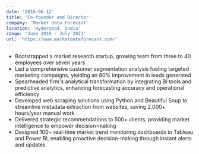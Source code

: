```yaml
---
date: '2016-06-12'
title: 'Co-founder and Director'
company: 'Market Data Forecast'
location: 'Hyderabad, India'
range: 'June 2016 - July 2023'
url: 'https://www.marketdataforecast.com/'
---
```


- Bootstrapped a market research startup, growing team from three to 40 employees over seven years
- Led a comprehensive customer segmentation analysis fueling targeted marketing campaigns, yielding an 80% improvement in leads generated
- Spearheaded firm's analytical transformation by integrating BI tools and predictive analytics, enhancing forecasting accuracy and operational efficiency
- Developed web scraping solutions using Python and Beautiful Soup to streamline metadata extraction from websites, saving 2,000+ hours/year manual work
- Delivered strategic recommendations to 500+ clients, providing market intelligence to empower decision-making
- Designed 100+ real-time market trend monitoring dashboards in Tableau and Power BI, enabling proactive decision-making through instant alerts and updates
